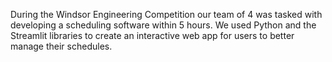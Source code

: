 During the Windsor Engineering Competition our team of 4 was tasked with developing a scheduling software within 5 hours. We used Python and the Streamlit libraries to create an interactive web app for 
users to better manage their schedules. 
